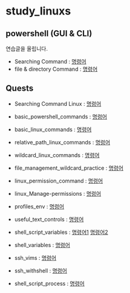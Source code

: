 # study_linuxs
## powershell (GUI & CLI)
연습글을 올립니다.
- Searching Command : [명령어](codes/10_powershell.sh)
- file & directory Command : [명령어](codes/20_controll_file_dir_powershell.sh)

## Quests

- Searching Command Linux : [명령어](codes/cd_pwd_ls.sh)

- basic_powershell_commands : [명령어](codes/quests/basic_linux_commands.md)

- basic_linux_commands : [명령어](codes/quests/20_basic_more_linux_commands.md)

- relative_path_linux_commands : [명령어](codes/quests/relative_path_commands.md)

- wildcard_linux_commands : [명령어](codes/quests/40_linux_wildcard_practice.md)

- file_management_wildcard_practice : [명령어](codes/quests/41_linux_file_management_wildcard_practice.md)

- linux_permission_command : [명령어](codes/quests/51_linux_practice_problems.md)

- linux_Manage-permissions : [명령어](codes/quests/52_linux_Manage-permissions.md)

- profiles_env : [명령어](codes/quests/60_profiles_env.md)

- useful_text_controls : [명령어](codes/quests/71_useful_text_controls.md)

- shell_script_variables : [명령어1](codes/quests/80_1_shell_script_variables.md) [명령어2](codes/quests/80_2_shell_variables_read.md)

- shell_variables : [명령어](codes/quests/80_3_shell_variables.md)

- ssh_vims : [명령어](codes/quests/10_2_ssh_vims.md)

- ssh_withshell : [명령어](codes/quests/10_3_ssh_withshell.md)

- shell_script_process : [명령어](codes/quests/90_1_shell_script_process.md)